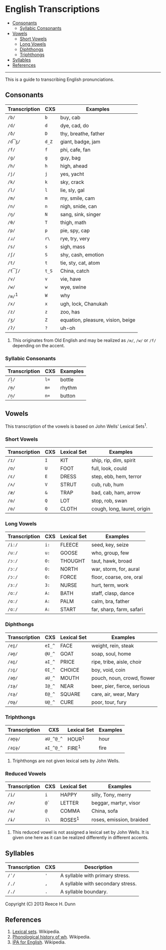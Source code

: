 # English Transcriptions

- [Consonants](#consonants)
  - [Syllabic Consonants](#syllabic-consonants)
- [Vowels](#vowels)
  - [Short Vowels](#short-vowels)
  - [Long Vowels](#long-vowels)
  - [Diphthongs](#diphthongs)
  - [Triphthongs](#triphthongs)
- [Syllables](#syllables)
- [References](#references)

-----

This is a guide to transcribing English pronunciations.

## Consonants

| Transcription | CXS    | Examples |
|---------------|--------|-------------|
| `/b/`         | `b`    | buy, cab |
| `/d/`         | `d`    | dye, cad, do |
| `/ð/`         | `D`    | thy, breathe, father |
| `/d͡ʒ/`        | `d_Z`  | giant, badge, jam |
| `/f/`         | `f`    | phi, cafe, fan |
| `/ɡ/`         | `g`    | guy, bag |
| `/h/`         | `h`    | high, ahead |
| `/j/`         | `j`    | yes, yacht |
| `/k/`         | `k`    | sky, crack |
| `/l/`         | `l`    | lie, sly, gal |
| `/m/`         | `m`    | my, smile, cam |
| `/n/`         | `n`    | nigh, snide, can |
| `/ŋ/`         | `N`    | sang, sink, singer |
| `/θ/`         | `T`    | thigh, math |
| `/p/`         | `p`    | pie, spy, cap |
| `/ɹ/`         | `r\`   | rye, try, very |
| `/s/`         | `s`    | sigh, mass |
| `/ʃ/`         | `S`    | shy, cash, emotion |
| `/t/`         | `t`    | tie, sty, cat, atom |
| `/t͡ʃ/`        | `t_S`  | China, catch |
| `/v/`         | `v`    | vie, have |
| `/w/`         | `w`    | wye, swine |
| `/ʍ/`<sup>1</sup> | `W` | why |
| `/x/`         | `x`    | ugh, lock, Chanukah |
| `/z/`         | `z`    | zoo, has |
| `/ʒ/`         | `Z`    | equation, pleasure, vision, beige |
| `/ʔ/`         | `?`    | uh-oh |

1.  This originates from Old English and may be realized as `/ʍ/`, `/w/`
    or `/f/` depending on the accent.

### Syllabic Consonants

| Transcription | CXS  | Examples |
|---------------|------|----------|
| `/l̩/`         | `l=` | bottle   |
| `/m̩/`         | `m=` | rhythm   |
| `/n̩/`         | `n=` | button   |

## Vowels

This transcription of the vowels is based on John Wells' Lexical
Sets<sup>1</sup>.

### Short Vowels

| Transcription | CXS  | Lexical Set | Examples |
|---------------|------|-------------|----------|
| `/ɪ/`         | `I`  | KIT         | ship, rip, dim, spirit |
| `/ʊ/`         | `U`  | FOOT        | full, look, could |
| `/ɛ/`         | `E`  | DRESS       | step, ebb, hem, terror |
| `/ʌ/`         | `V`  | STRUT       | cub, rub, hum |
| `/æ/`         | `&`  | TRAP        | bad, cab, ham, arrow |
| `/ɒ/`         | `Q`  | LOT         | stop, rob, swan |
| `/ɒ/`         | `Q`  | CLOTH       | cough, long, laurel, origin |

### Long Vowels

| Transcription | CXS  | Lexical Set | Examples |
|---------------|------|-------------|----------|
| `/iː/`        | `i:` | FLEECE      | seed, key, seize |
| `/uː/`        | `u:` | GOOSE       | who, group, few |
| `/ɔː/`        | `O:` | THOUGHT     | taut, hawk, broad |
| `/ɔː/`        | `O:` | NORTH       | war, storm, for, aural |
| `/ɔː/`        | `O:` | FORCE       | floor, coarse, ore, oral |
| `/ɜː/`        | `3:` | NURSE       | hurt, term, work |
| `/ɑː/`        | `A:` | BATH        | staff, clasp, dance |
| `/ɑː/`        | `A:` | PALM        | calm, bra, father |
| `/ɑː/`        | `A:` | START       | far, sharp, farm, safari |

### Diphthongs

| Transcription | CXS    | Lexical Set | Examples |
|---------------|--------|-------------|----------|
| `/eɪ̯/`        | `eI_^` | FACE        | weight, rein, steak |
| `/əʊ̯/`        | `@U_^` | GOAT        | soap, soul, home |
| `/aɪ̯/`        | `aI_^` | PRICE       | ripe, tribe, aisle, choir |
| `/ɔɪ̯/`        | `OI_^` | CHOICE      | boy, void, coin |
| `/aʊ̯/`        | `aU_^` | MOUTH       | pouch, noun, crowd, flower |
| `/ɪə̯/`        | `I@_^` | NEAR        | beer, pier, fierce, serious |
| `/ɛə̯/`        | `E@_^` | SQUARE      | care, air, wear, Mary |
| `/ʊə̯/`        | `U@_^` | CURE        | poor, tour, fury |

### Triphthongs

| Transcription | CXS       | Lexical Set | Examples |
|---------------|-----------|-------------|----------|
| `/aʊ̯ə̯/`       | `aU_^@_^` | HOUR<sup>1</sup> | hour |
| `/aɪ̯ə̯/`       | `aI_^@_^` | FIRE<sup>1</sup> | fire |

1.  Triphthongs are not given lexical sets by John Wells.

### Reduced Vowels

| Transcription | CXS       | Lexical Set | Examples |
|---------------|-----------|-------------|----------|
| `/i/`         | `i`       | HAPPY       | silly, Tony, merry |
| `/ɚ/`         | ```@` ``` | LETTER      | beggar, martyr, visor |
| `/ə/`         | `@`       | COMMA       | China, sofa |
| `/ɨ/`         | `i\`      | ROSES<sup>1</sup> | roses, emission, braided |

1.  This reduced vowel is not assigned a lexical set by John Wells. It is
    given one here as it can be realized differently in different accents.

## Syllables

| Transcription | CXS | Description |
|---------------|-----|-------------|
| `/ˈ/`         | `'` | A syllable with primary stress. |
| `/ˌ/`         | `,` | A syllable with secondary stress. |
| `/./`         | `.` | A syllable boundary. |

Copyright (C) 2013 Reece H. Dunn

## References

1.  [Lexical sets](http://en.wikipedia.org/wiki/Lexical_sets). Wikipedia.
2.  [Phonological history of wh](https://en.wikipedia.org/wiki/Phonological_history_of_wh). Wikipedia.
3.  [IPA for English](https://en.wikipedia.org/wiki/Help:IPA_for_English). Wikipedia.
